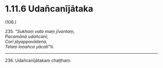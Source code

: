 

# 1.11.6 Udañcanījātaka




(106.)

235\. _“Sukhaṃ vata maṃ jīvantaṃ,_  
_Pacamānā udañcanī;_  
_Corī jāyappavādena,_  
_Telaṃ loṇañca yācatī”ti._  


---

236\. Udañcanījātakaṃ chaṭṭhaṃ.






